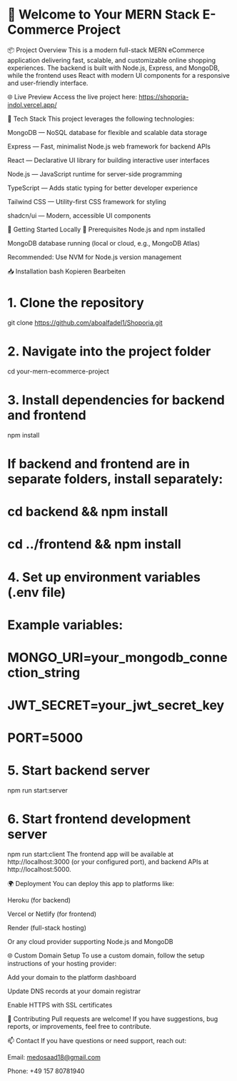 # 🛒 Welcome to Your MERN Stack E-Commerce Project
📦 Project Overview
This is a modern full-stack MERN eCommerce application delivering fast, scalable, and customizable online shopping experiences. The backend is built with Node.js, Express, and MongoDB, while the frontend uses React with modern UI components for a responsive and user-friendly interface.

🌐 Live Preview
Access the live project here:
https://shoporia-indol.vercel.app/

🧰 Tech Stack
This project leverages the following technologies:

MongoDB — NoSQL database for flexible and scalable data storage

Express — Fast, minimalist Node.js web framework for backend APIs

React — Declarative UI library for building interactive user interfaces

Node.js — JavaScript runtime for server-side programming

TypeScript — Adds static typing for better developer experience

Tailwind CSS — Utility-first CSS framework for styling

shadcn/ui — Modern, accessible UI components

🚀 Getting Started Locally
🔧 Prerequisites
Node.js and npm installed

MongoDB database running (local or cloud, e.g., MongoDB Atlas)

Recommended: Use NVM for Node.js version management

📥 Installation
bash
Kopieren
Bearbeiten
# 1. Clone the repository
git clone https://github.com/aboalfadel1/Shoporia.git

# 2. Navigate into the project folder
cd your-mern-ecommerce-project

# 3. Install dependencies for backend and frontend
npm install

# If backend and frontend are in separate folders, install separately:
# cd backend && npm install
# cd ../frontend && npm install

# 4. Set up environment variables (.env file)
# Example variables:
# MONGO_URI=your_mongodb_connection_string
# JWT_SECRET=your_jwt_secret_key
# PORT=5000

# 5. Start backend server
npm run start:server

# 6. Start frontend development server
npm run start:client
The frontend app will be available at http://localhost:3000 (or your configured port), and backend APIs at http://localhost:5000.

🌍 Deployment
You can deploy this app to platforms like:

Heroku (for backend)

Vercel or Netlify (for frontend)

Render (full-stack hosting)

Or any cloud provider supporting Node.js and MongoDB

🌐 Custom Domain Setup
To use a custom domain, follow the setup instructions of your hosting provider:

Add your domain to the platform dashboard

Update DNS records at your domain registrar

Enable HTTPS with SSL certificates

🤝 Contributing
Pull requests are welcome! If you have suggestions, bug reports, or improvements, feel free to contribute.

📫 Contact
If you have questions or need support, reach out:

Email: medosaad18@gmail.com

Phone: +49 157 80781940
